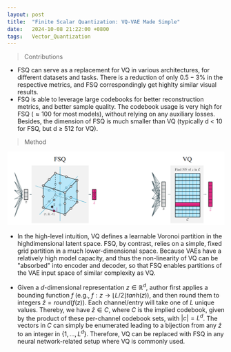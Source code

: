 ```yaml
---
layout: post
title:  "Finite Scalar Quantization: VQ-VAE Made Simple"
date:   2024-10-08 21:22:00 +0800
tags:   Vector_Quantization
---
```


>  Contributions

+ FSQ can serve as a replacement for VQ in various architectures, for different datasets and tasks. There is a reduction of only $0.5 - 3\%$ in the respective metrics, and FSQ correspondingly get highlty similar visual results.
+ FSQ is able to leverage large codebooks for better reconstruction metrics, and better sample quality. The codebook usage is very high for FSQ ($\approx100%$​ for most models), without relying on any auxiliary losses. Besides, the dimension of FSQ is much smaller than VQ (typically d < 10 for FSQ, but d ≥ 512 for VQ).

> Method

![FSQ and VQ](https://raw.githubusercontent.com/Sk4Dl/Learning/refs/heads/master/images/FSQ%20and%20VQ.png)

+ In the high-level intuition, VQ defines a learnable Voronoi partition in the highdimensional latent space. FSQ, by contrast, relies on a simple, fixed grid partition in a much lower-dimensional space. Because VAEs have a relatively high model capacity, and thus the non-linearity of VQ can be "absorbed" into encoder and decoder, so that FSQ enables partitions of the VAE input space of similar complexity as VQ.

+ Given a $d$-dimensional representation $z\in \mathbb R^d$, author first applies a bounding function $f$ (e.g., $f:z\to ⌊L/2⌋tanh(z)$), and then round them to integers $\hat z=round(f(z))$. Each channel/entry will take one of $L$ unique values. Thereby, we have $\hat z\in C$, where $C$ is the implied codebook, given by the product of these per-channel codebook sets, with $|c|=L^d$. The vectors in $C$ can simply be enumerated leading to a bijection from any $\hat z$ to an integer in $\{1,...,L^d\}$. Therefore, VQ can be replaced with FSQ in any neural network-related setup where VQ is commonly used.

